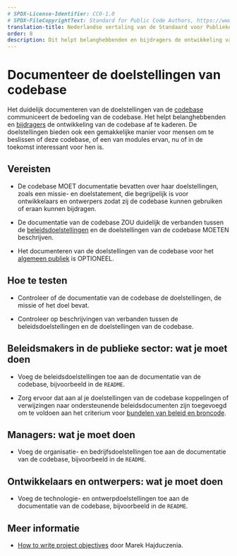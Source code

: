 ```yaml
---
# SPDX-License-Identifier: CC0-1.0
# SPDX-FileCopyrightText: Standard for Public Code Authors, https://www.standardforpubliccode.org/AUTHORS.html
translation-title: Nederlandse vertaling van de Standaard voor Publieke Code
order: 8
description: Dit helpt belanghebbenden en bijdragers de ontwikkeling van de codebase af te kaderen.
---
```


# Documenteer de doelstellingen van codebase

Het duidelijk documenteren van de doelstellingen van de [codebase](../glossary.html#codebase) communiceert de bedoeling van de codebase. Het helpt belanghebbenden en [bijdragers](https://standaarden.overheid.nl/owms/4.0/doc/eigenschappen/dcterms.contributor) de ontwikkeling van de codebase af te kaderen. De doelstellingen bieden ook een gemakkelijke manier voor mensen om te beslissen of deze codebase, of een van modules ervan, nu of in de toekomst interessant voor hen is.

## Vereisten

- De codebase MOET documentatie bevatten over haar doelstellingen, zoals een missie- en doelstatement, die begrijpelijk is voor ontwikkelaars en ontwerpers zodat zij de codebase kunnen gebruiken of eraan kunnen bijdragen.

- De documentatie van de codebase ZOU duidelijk de verbanden tussen de [beleidsdoelstellingen](../glossary.html#beleid) en de doelstellingen van de codebase MOETEN beschrijven.

- Het documenteren van de doelstellingen van de codebase voor het [algemeen publiek](../glossary.html#algemeen-publiek) is OPTIONEEL.

## Hoe te testen

- Controleer of de documentatie van de codebase de doelstellingen, de missie of het doel bevat.

- Controleer op beschrijvingen van verbanden tussen de beleidsdoelstellingen en de doelstellingen van de codebase.

## Beleidsmakers in de publieke sector: wat je moet doen

- Voeg de beleidsdoelstellingen toe aan de documentatie van de codebase, bijvoorbeeld in de `README`.

- Zorg ervoor dat aan al je doelstellingen van de codebase koppelingen of verwijzingen naar ondersteunende beleidsdocumenten zijn toegevoegd om te voldoen aan het criterium voor [bundelen van beleid en broncode](bundle-policy-and-source-code.html).

## Managers: wat je moet doen

- Voeg de organisatie- en bedrijfsdoelstellingen toe aan de documentatie van de codebase, bijvoorbeeld in de `README`.

## Ontwikkelaars en ontwerpers: wat je moet doen

- Voeg de technologie- en ontwerpdoelstellingen toe aan de documentatie van de codebase, bijvoorbeeld in de `README`.

## Meer informatie

* [How to write project objectives](http://grouper.ieee.org/groups/802/3/RTPGE/public/may12/hajduczenia_01_0512.pdf) door Marek Hajduczenia.
